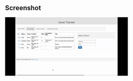 ## Screenshot 

<img src="https://github.com/piyushnanwani/issue-tracker-app/blob/master/screenshots/issue-tracker-app.gif" width="80%">

